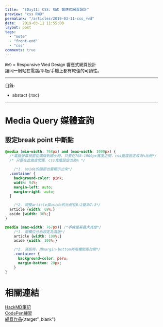 ```yaml
---
title:  "[Day11] CSS: RWD 響應式網頁設計"
preview: "css RWD"
permalink: "/articles/2019-03-11-css_rwd"
date:   2019-03-11 11:55:00
layout: post
tags:
  - "note"  
  - "front-end"
  - "css"  
comments: true
---
```


`RWD` = Responsive Wed Design 響應式網頁設計  
讓同一網站在電腦/平板/手機上都有較佳的可讀性。
<!-- more -->

---
目錄:
* abstact
{:toc}

---

# Media Query 媒體查詢

## 設定break point 中斷點

```css
@media (min-width: 768px) and (max-width: 1000px) {
  /*電腦螢幕視窗從滿版到縮小時，只要在768-1000px寬度之間，css寬度設定改為%比例*/
  /* 只要在此寬度間距，css寬度設定改為% */

    /*1. aside的間距也要顯示出來*/
  .container {
    background-color: pink;
    width: 94%;
    margin-left: auto;
    margin-right: auto;
  }

    /*2. 調整article與aside的比例從8:2變為7:3*/  
  article {width: 69%;}
  aside {width: 30%;}
}

@media (max-width: 767px){ /*手機螢幕最大寬度*/
    /*1. 兩欄位分別設定為滿版*/
    article {width: 100%;}
    aside {width: 100%;}

    /*2. 滿版時，用margin-bottom將兩欄間距拉開*/
    .container { 
      background-color: peru;
      margin-bottom: 20px;
    }
}
```

# 相關連結

[HackMD筆記](https://hackmd.io/bcjybo54TMWPqCofFVJRsA?view)  
[CodePen練習](https://codepen.io/tingtinghsu/pen/pYLyLP)  
[網頁作品](../public/note/cssdemo/11-RWD.html){:target"_blank"}